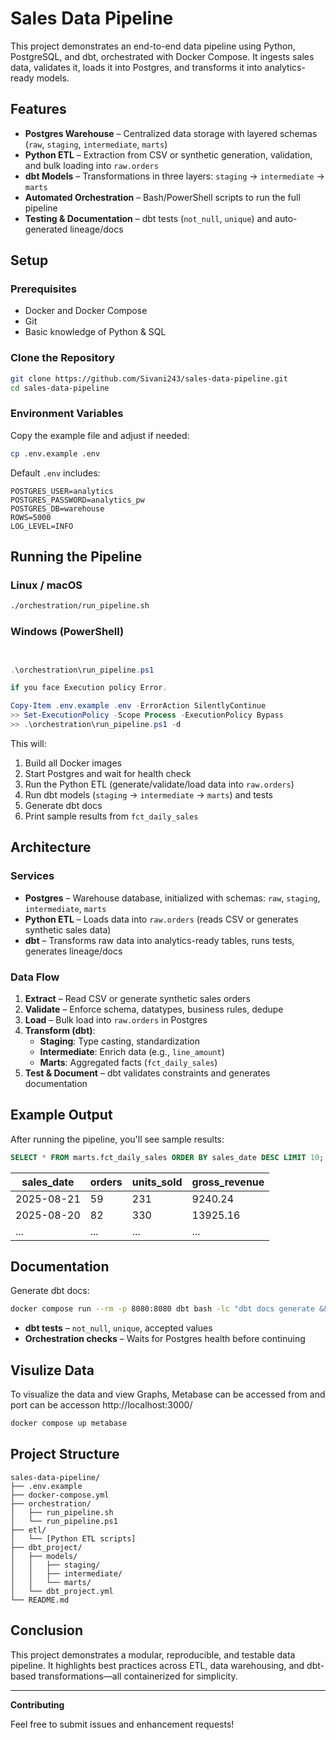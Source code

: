 # Sales Data Pipeline

This project demonstrates an end-to-end data pipeline using Python, PostgreSQL, and dbt, orchestrated with Docker Compose. It ingests sales data, validates it, loads it into Postgres, and transforms it into analytics-ready models.

## Features

- **Postgres Warehouse** – Centralized data storage with layered schemas (`raw`, `staging`, `intermediate`, `marts`)
- **Python ETL** – Extraction from CSV or synthetic generation, validation, and bulk loading into `raw.orders`
- **dbt Models** – Transformations in three layers: `staging` → `intermediate` → `marts`
- **Automated Orchestration** – Bash/PowerShell scripts to run the full pipeline
- **Testing & Documentation** – dbt tests (`not_null`, `unique`) and auto-generated lineage/docs

## Setup

### Prerequisites

- Docker and Docker Compose
- Git
- Basic knowledge of Python & SQL

### Clone the Repository

```bash
git clone https://github.com/Sivani243/sales-data-pipeline.git
cd sales-data-pipeline
```

### Environment Variables

Copy the example file and adjust if needed:

```bash
cp .env.example .env
```

Default `.env` includes:

```env
POSTGRES_USER=analytics
POSTGRES_PASSWORD=analytics_pw
POSTGRES_DB=warehouse
ROWS=5000
LOG_LEVEL=INFO
```

## Running the Pipeline

### Linux / macOS
```bash
./orchestration/run_pipeline.sh
```

### Windows (PowerShell)
```powershell


.\orchestration\run_pipeline.ps1

if you face Execution policy Error.

Copy-Item .env.example .env -ErrorAction SilentlyContinue                            
>> Set-ExecutionPolicy -Scope Process -ExecutionPolicy Bypass
>> .\orchestration\run_pipeline.ps1 -d
```

This will:

1. Build all Docker images
2. Start Postgres and wait for health check
3. Run the Python ETL (generate/validate/load data into `raw.orders`)
4. Run dbt models (`staging` → `intermediate` → `marts`) and tests
5. Generate dbt docs
6. Print sample results from `fct_daily_sales`

## Architecture

### Services

- **Postgres** – Warehouse database, initialized with schemas: `raw`, `staging`, `intermediate`, `marts`
- **Python ETL** – Loads data into `raw.orders` (reads CSV or generates synthetic sales data)
- **dbt** – Transforms raw data into analytics-ready tables, runs tests, generates lineage/docs

### Data Flow

1. **Extract** – Read CSV or generate synthetic sales orders
2. **Validate** – Enforce schema, datatypes, business rules, dedupe
3. **Load** – Bulk load into `raw.orders` in Postgres
4. **Transform (dbt)**:
   - **Staging**: Type casting, standardization
   - **Intermediate**: Enrich data (e.g., `line_amount`)
   - **Marts**: Aggregated facts (`fct_daily_sales`)
5. **Test & Document** – dbt validates constraints and generates documentation

## Example Output

After running the pipeline, you'll see sample results:

```sql
SELECT * FROM marts.fct_daily_sales ORDER BY sales_date DESC LIMIT 10;
```

| sales_date | orders | units_sold | gross_revenue |
|------------|--------|------------|---------------|
| 2025-08-21 | 59     | 231        | 9240.24       |
| 2025-08-20 | 82     | 330        | 13925.16      |
| ...        | ...    | ...        | ...           |

## Documentation

Generate dbt docs:

```bash
docker compose run --rm -p 8080:8080 dbt bash -lc "dbt docs generate && dbt docs serve --port 8080"
```

- **dbt tests** – `not_null`, `unique`, accepted values
- **Orchestration checks** – Waits for Postgres health before continuing


## Visulize Data
To visualize the data and view Graphs, Metabase can be accessed from
and port can be accesson http://localhost:3000/

```bash
docker compose up metabase
```

## Project Structure

```
sales-data-pipeline/
├── .env.example
├── docker-compose.yml
├── orchestration/
│   ├── run_pipeline.sh
│   └── run_pipeline.ps1
├── etl/
│   └── [Python ETL scripts]
├── dbt_project/
│   ├── models/
│   │   ├── staging/
│   │   ├── intermediate/
│   │   └── marts/
│   └── dbt_project.yml
└── README.md
```

## Conclusion

This project demonstrates a modular, reproducible, and testable data pipeline. It highlights best practices across ETL, data warehousing, and dbt-based transformations—all containerized for simplicity.

---

**Contributing**

Feel free to submit issues and enhancement requests!
